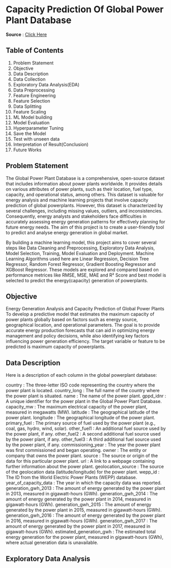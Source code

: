 # Capacity Prediction Of Global Power Plant Database

**Source** : [Click Here](https://data.world/login?next=%2Farmandor%2Fglobal-power-plant-database%2Fworkspace%2Ffile%3Ffilename%3Dglobal_power_plant_database.csv)

## Table of Contents
1. Problem Statement
2. Objective
3. Data Description
4. Data Collection
5. Exploratory Data Analysis(EDA)
6. Data Preprocessing
7. Feature Engineering
8. Feature Selection
9. Data Splitting
10. Feature Scaling
11. ML Model building
12. Model Evaluation
13. Hyperparameter Tuning
14. Save the Model
15. Test with unseen data
16. Interpretation of Result(Conclusion)
17. Future Works

## Problem Statement
The Global Power Plant Database is a comprehensive, open-source dataset that includes information about power plants worldwide. It provides details on various attributes of power plants, such as their location, fuel type, capacity, and operational status, among others. This dataset is valuable for energy analysis and machine learning projects that involve capacity prediction of global powerplants. However, this dataset is characterized by several challenges, including missing values, outliers, and inconsistencies. Consequently, energy analysts and stakeholders face difficulties in accurately assessing energy generation patterns for effectively planning for future energy needs. The aim of this project is to create a user-friendly tool to predict and analyse energy generation in global market.

By building a machine learning model, this project aims to cover several steps like Data Cleaning and Preprocessing, Exploratory Data Analysis, Model Selection, Training, Model Evaluation and Deployment. Machine Learning Algorithms used here are Linear Regression, Decision Tree Regressor, Random Forest Regressor, Gradient Boosting Regressor and XGBoost Regressor. These models are explored and compared based on performance metrices like RMSE, MSE, MAE and R² Score and best model is selected to predict the energy(capacity) generation of powerplants.

## Objective
Energy Generation Analysis and Capacity Prediction of Global Power Plants
To develop a predictive model that estimates the maximum capacity of power plants globally based on factors such as energy source, geographical location, and operational parameters. The goal is to provide accurate energy production forecasts that can aid in optimizing energy management and policy decisions, while also identifying key factors influencing power generation efficiency. The target variable or feature to be predicted is maximum capacity of powerplants.

## Data Description
Here is a description of each column in the global powerplant database:

country : The three-letter ISO code representing the country where the power plant is located.
country_long : The full name of the country where the power plant is situated.
name : The name of the power plant.
gppd_idnr : A unique identifier for the power plant in the Global Power Plant Database.
capacity_mw : The maximum electrical capacity of the power plant, measured in megawatts (MW).
latitude : The geographical latitude of the power plant.
longitude : The geographical longitude of the power plant.
primary_fuel : The primary source of fuel used by the power plant (e.g., coal, gas, hydro, wind, solar).
other_fuel1 : An additional fuel source used by the power plant, if any.
other_fuel2 : A second additional fuel source used by the power plant, if any.
other_fuel3 : A third additional fuel source used by the power plant, if any.
commissioning_year : The year the power plant was first commissioned and began operating.
owner : The entity or company that owns the power plant.
source : The source or origin of the data for this particular power plant.
url : A link to a webpage containing further information about the power plant.
geolocation_source : The source of the geolocation data (latitude/longitude) for the power plant.
wepp_id : The ID from the World Electric Power Plants (WEPP) database.
year_of_capacity_data : The year in which the capacity data was reported.
generation_gwh_2013 : The amount of energy generated by the power plant in 2013, measured in gigawatt-hours (GWh).
generation_gwh_2014 : The amount of energy generated by the power plant in 2014, measured in gigawatt-hours (GWh).
generation_gwh_2015 : The amount of energy generated by the power plant in 2015, measured in gigawatt-hours (GWh).
generation_gwh_2016 : The amount of energy generated by the power plant in 2016, measured in gigawatt-hours (GWh).
generation_gwh_2017 : The amount of energy generated by the power plant in 2017, measured in gigawatt-hours (GWh).
estimated_generation_gwh : The estimated total energy generation for the power plant, measured in gigawatt-hours (GWh), where actual generation data is unavailable.

## Exploratory Data Analysis

